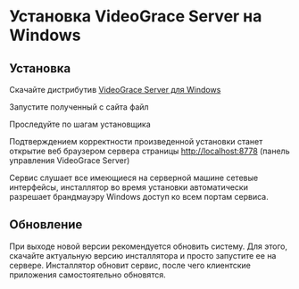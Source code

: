 # Установка VideoGrace Server на Windows

## Установка
Скачайте дистрибутив [VideoGrace Server для Windows](https://videograce.ru/download)

Запустите полученный с сайта файл

Проследуйте по шагам установщика

Подтверждением корректности произведенной установки станет открытие веб браузером сервера страницы [http://localhost:8778](http://localhost:8778) (панель управления VideoGrace Server)

Сервис слушает все имеющиеся на серверной машине сетевые интерфейсы, инсталлятор во время установки автоматически разрешает брандмауэру Windows доступ ко всем портам сервиса.

## Обновление
При выходе новой версии рекомендуется обновить систему. Для этого, скачайте актуальную версию инсталлятора и просто
запустите ее на сервере. Инсталлятор обновит сервис, после чего клиентские приложения самостоятельно обновятся.

